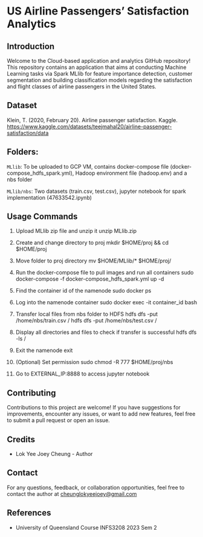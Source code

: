 # US Airline Passengers’ Satisfaction Analytics

## Introduction

Welcome to the Cloud-based application and analytics GitHub repository! This repository contains an application that aims at conducting Machine Learning tasks via Spark MLlib for feature importance detection, customer segmentation and building classification models regarding the satisfaction and flight classes of airline passengers in the United States. 

## Dataset

Klein, T. (2020, February 20). Airline passenger satisfaction. Kaggle. https://www.kaggle.com/datasets/teejmahal20/airline-passenger-satisfaction/data 

## Folders: 

`MLlib`: To be uploaded to GCP VM, contains docker-compose file (docker-compose_hdfs_spark.yml), Hadoop environment file (hadoop.env) and a nbs folder 

`MLlib/nbs`: Two datasets (train.csv, test.csv), jupyter notebook for spark implementation (47633542.ipynb)


## Usage Commands 

1. Upload MLlib zip file and unzip it 
unzip MLlib.zip

2. Create and change directory to proj 
mkdir $HOME/proj && cd $HOME/proj

3. Move folder to proj directory
mv $HOME/MLlib/* $HOME/proj/


4. Run the docker-compose file to pull images and run all containers
sudo docker-compose -f docker-compose_hdfs_spark.yml up -d


5. Find the container id of the namenode
sudo docker ps


6. Log into the namenode container 
sudo docker exec -it container_id bash


7. Transfer local files from nbs folder to HDFS
hdfs dfs -put /home/nbs/train.csv /
hdfs dfs -put /home/nbs/test.csv /


8. Display all directories and files to check if transfer is successful 
hdfs dfs -ls /


9. Exit the namenode 
exit


10. (Optional) Set permission 
sudo chmod -R 777 $HOME/proj/nbs

11. Go to EXTERNAL_IP:8888 to access jupyter notebook

## Contributing

Contributions to this project are welcome! If you have suggestions for improvements, encounter any issues, or want to add new features, feel free to submit a pull request or open an issue.

## Credits

- Lok Yee Joey Cheung - Author

## Contact

For any questions, feedback, or collaboration opportunities, feel free to contact the author at cheunglokyeejoey@gmail.com

## References

- University of Queensland Course INFS3208 2023 Sem 2
